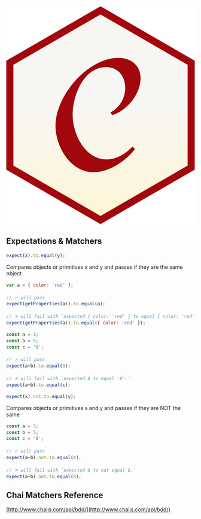 
<!-- .slide: class="dark" data-background="#1e1e1e" -->

![Chai JS](/images/chai-logo.png) <!-- .element style="width: 45%" -->
## Expectations & Matchers


```javascript
expect(x).to.equal(y);
```
Compares objects or primitives x and y and passes if they are the same object

```javascript
var a = { color: 'red' };

// ✓ will pass
expect(getProperties(a)).to.equal(a);

// ✕ will fail with `expected { color: 'red' } to equal { color: 'red' }.`
expect(getProperties(a)).to.equal({ color: 'red' });
```


```javascript
const a = 3;
const b = 5;
const c = '8';

// ✓ will pass
expect(a+b).to.equal(8);

// ✕ will fail with `expected 8 to equal '8'.`
expect(a+b).to.equal(c);
```


```javascript
expect(x).not.to.equal(y);
```
Compares objects or primitives x and y and passes if they are NOT the same

```javascript
const a = 3;
const b = 5;
const c = '8';

// ✓ will pass
expect(a+b).not.to.equal(c);

// ✕ will fail with `expected 8 to not equal 8.`
expect(a+b).not.to.equal(8);
```


## Chai Matchers Reference

[http://www.chaijs.com/api/bdd/](http://www.chaijs.com/api/bdd/)
